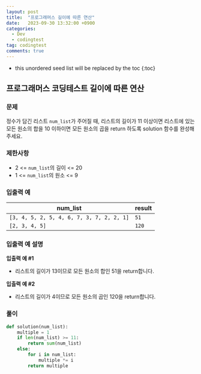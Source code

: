 ```yaml
---
layout: post
title:  "프로그래머스 길이에 따른 연산"
date:   2023-09-30 13:32:00 +0900
categories:
  - Dev
  - codingtest
tag: codingtest
comments: true
---
```


* this unordered seed list will be replaced by the toc
{:toc}

## 프로그래머스 코딩테스트 길이에 따른 연산

### 문제

정수가 담긴 리스트 `num_list`가 주어질 때, 리스트의 길이가 11 이상이면 리스트에 있는 모든 원소의 합을 10 이하이면 모든 원소의 곱을 return 하도록 solution 함수를 완성해주세요.

### 제한사항

- 2 <= `num_list`의 길이 <= 20
- 1 <= `num_list`의 원소 <= 9

### 입출력 예

| num_list | result |
| --- | --- |
| `[3, 4, 5, 2, 5, 4, 6, 7, 3, 7, 2, 2, 1]` | `51` |
| `[2, 3, 4, 5]` | `120` |

### 입출력 예 설명

**입출력 예 #1**

- 리스트의 길이가 13이므로 모든 원소의 합인 51을 return합니다.

**입출력 예 #2**

- 리스트의 길이가 4이므로 모든 원소의 곱인 120을 return합니다.

### 풀이

```py
def solution(num_list):
    multiple = 1
    if len(num_list) >= 11:
        return sum(num_list)
    else:
        for i in num_list:
            multiple *= i
        return multiple
```